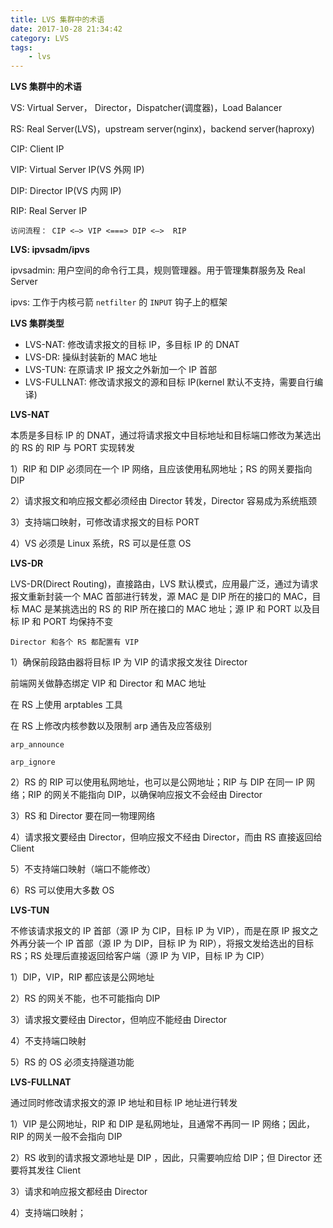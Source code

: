 ```yaml
---
title: LVS 集群中的术语
date: 2017-10-28 21:34:42
category: LVS
tags:
	- lvs
---
```


**LVS 集群中的术语**

VS: Virtual Server， Director，Dispatcher(调度器)，Load Balancer

RS: Real Server(LVS)，upstream server(nginx)，backend server(haproxy)

CIP: Client IP

VIP: Virtual Server IP(VS 外网 IP)

DIP: Director IP(VS 内网 IP)

RIP: Real Server IP



`访问流程： CIP <—> VIP <===> DIP <—>  RIP`



**LVS: ipvsadm/ipvs**

ipvsadmin: 用户空间的命令行工具，规则管理器。用于管理集群服务及 Real Server

ipvs: 工作于内核弓箭 `netfilter` 的 `INPUT` 钩子上的框架



**LVS 集群类型**

* LVS-NAT: 修改请求报文的目标 IP，多目标 IP 的 DNAT
* LVS-DR: 操纵封装新的 MAC 地址
* LVS-TUN: 在原请求 IP 报文之外新加一个 IP 首部
* LVS-FULLNAT: 修改请求报文的源和目标 IP(kernel 默认不支持，需要自行编译)



**LVS-NAT**

本质是多目标 IP 的 DNAT，通过将请求报文中目标地址和目标端口修改为某选出的 RS 的 RIP 与 PORT 实现转发

1）RIP 和 DIP 必须同在一个 IP 网络，且应该使用私网地址；RS 的网关要指向 DIP

2）请求报文和响应报文都必须经由 Director 转发，Director 容易成为系统瓶颈

3）支持端口映射，可修改请求报文的目标 PORT

4）VS 必须是 Linux 系统，RS 可以是任意 OS



**LVS-DR**

LVS-DR(Direct Routing)，直接路由，LVS 默认模式，应用最广泛，通过为请求报文重新封装一个 MAC 首部进行转发，源 MAC 是 DIP 所在的接口的 MAC，目标 MAC 是某挑选出的 RS 的 RIP 所在接口的 MAC 地址；源 IP 和 PORT 以及目标 IP 和 PORT 均保持不变

`Director 和各个 RS 都配置有 VIP`

1）确保前段路由器将目标 IP 为 VIP 的请求报文发往 Director

前端网关做静态绑定 VIP 和 Director 和 MAC 地址

在 RS 上使用 arptables 工具

在 RS 上修改内核参数以及限制 arp 通告及应答级别

`arp_announce`

`arp_ignore`

2）RS 的 RIP 可以使用私网地址，也可以是公网地址；RIP 与 DIP 在同一 IP 网络；RIP 的网关不能指向 DIP，以确保响应报文不会经由 Director

3）RS 和 Director 要在同一物理网络

4）请求报文要经由 Director，但响应报文不经由 Director，而由 RS 直接返回给 Client

5）不支持端口映射（端口不能修改）

6）RS 可以使用大多数 OS



**LVS-TUN**

不修该请求报文的 IP 首部（源 IP 为 CIP，目标 IP 为 VIP），而是在原 IP 报文之外再分装一个 IP 首部（源 IP 为 DIP，目标 IP 为 RIP），将报文发给选出的目标 RS；RS 处理后直接返回给客户端（源 IP 为 VIP，目标 IP 为 CIP）

1）DIP，VIP，RIP 都应该是公网地址

2）RS 的网关不能，也不可能指向 DIP

3）请求报文要经由 Director，但响应不能经由 Director

4）不支持端口映射

5）RS 的 OS 必须支持隧道功能



**LVS-FULLNAT**

通过同时修改请求报文的源 IP 地址和目标 IP 地址进行转发

1）VIP 是公网地址，RIP 和 DIP 是私网地址，且通常不再同一 IP 网络；因此，RIP 的网关一般不会指向 DIP

2）RS 收到的请求报文源地址是 DIP ，因此，只需要响应给 DIP；但 Director 还要将其发往 Client

3）请求和响应报文都经由 Director

4）支持端口映射；